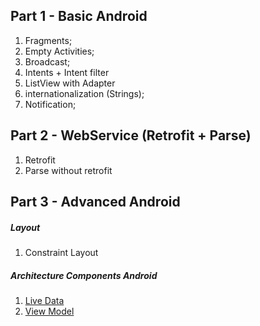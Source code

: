 ## Part 1 - Basic Android
1. Fragments; 
2. Empty Activities; 
3. Broadcast;
4. Intents + Intent filter
5. ListView with Adapter
6. internationalization (Strings);
7. Notification;

## Part 2 - WebService (Retrofit + Parse)
1. Retrofit
2. Parse without retrofit

## Part 3 - Advanced Android 
##### Layout
1. Constraint Layout

##### Architecture Components Android
1. [Live Data](https://developer.android.com/topic/libraries/architecture/livedata.html)
2. [View Model](https://developer.android.com/topic/libraries/architecture/viewmodel.html)


